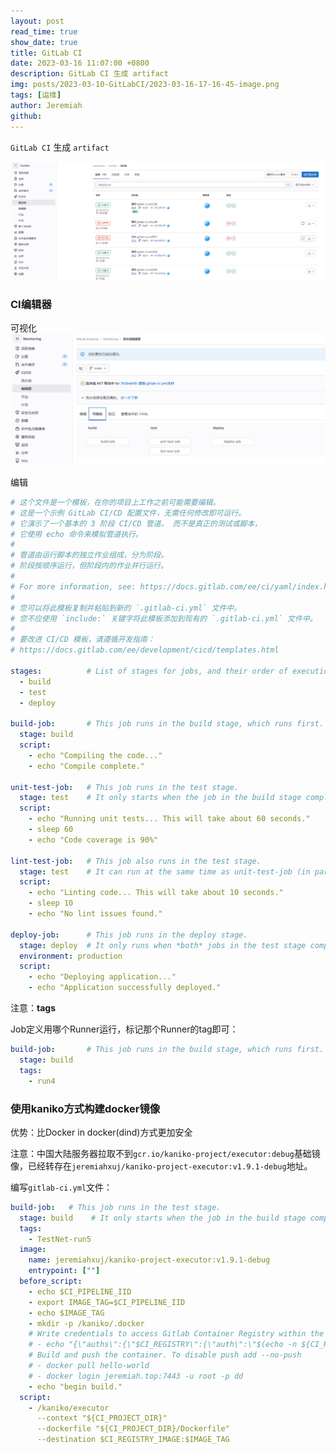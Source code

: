 ```yaml
---
layout: post
read_time: true
show_date: true
title: GitLab CI
date: 2023-03-16 11:07:00 +0800
description: GitLab CI 生成 artifact
img: posts/2023-03-10-GitLabCI/2023-03-16-17-16-45-image.png
tags: [运维]
author: Jeremiah
github: 
---
```


`GitLab CI` 生成 `artifact`

![](../assets/img/posts/2023-03-10-GitLabCI/2023-03-16-16-40-37-image.png)

### CI编辑器

可视化![](../assets/img/posts/2023-03-10-GitLabCI/2023-03-16-17-00-44-image.png)

编辑

```yaml
# 这个文件是一个模板，在你的项目上工作之前可能需要编辑。
# 这是一个示例 GitLab CI/CD 配置文件，无需任何修改即可运行。
# 它演示了一个基本的 3 阶段 CI/CD 管道。 而不是真正的测试或脚本，
# 它使用 echo 命令来模拟管道执行。
#
# 管道由运行脚本的独立作业组成，分为阶段。
# 阶段按顺序运行，但阶段内的作业并行运行。
#
# For more information, see: https://docs.gitlab.com/ee/ci/yaml/index.html#stages
#
# 您可以将此模板复制并粘贴到新的 `.gitlab-ci.yml` 文件中。
# 您不应使用 `include:` 关键字将此模板添加到现有的 `.gitlab-ci.yml` 文件中。
#
# 要改进 CI/CD 模板，请遵循开发指南：
# https://docs.gitlab.com/ee/development/cicd/templates.html

stages:          # List of stages for jobs, and their order of execution
  - build
  - test
  - deploy

build-job:       # This job runs in the build stage, which runs first.
  stage: build
  script:
    - echo "Compiling the code..."
    - echo "Compile complete."

unit-test-job:   # This job runs in the test stage.
  stage: test    # It only starts when the job in the build stage completes successfully.
  script:
    - echo "Running unit tests... This will take about 60 seconds."
    - sleep 60
    - echo "Code coverage is 90%"

lint-test-job:   # This job also runs in the test stage.
  stage: test    # It can run at the same time as unit-test-job (in parallel).
  script:
    - echo "Linting code... This will take about 10 seconds."
    - sleep 10
    - echo "No lint issues found."

deploy-job:      # This job runs in the deploy stage.
  stage: deploy  # It only runs when *both* jobs in the test stage complete successfully.
  environment: production
  script:
    - echo "Deploying application..."
    - echo "Application successfully deployed."
```

注意：**tags**

Job定义用哪个Runner运行，标记那个Runner的tag即可：

```yaml
build-job:       # This job runs in the build stage, which runs first.
  stage: build
  tags:
    - run4
```

### 使用kaniko方式构建docker镜像

优势：比Docker in docker(dind)方式更加安全

注意：中国大陆服务器拉取不到`gcr.io/kaniko-project/executor:debug`基础镜像，已经转存在`jeremiahxuj/kaniko-project-executor:v1.9.1-debug`地址。

编写`gitlab-ci.yml`文件：

```yml
build-job:   # This job runs in the test stage.
  stage: build    # It only starts when the job in the build stage completes successfully.
  tags:
    - TestNet-run5
  image:
    name: jeremiahxuj/kaniko-project-executor:v1.9.1-debug
    entrypoint: [""]
  before_script:
    - echo $CI_PIPELINE_IID
    - export IMAGE_TAG=$CI_PIPELINE_IID
    - echo $IMAGE_TAG
    - mkdir -p /kaniko/.docker
    # Write credentials to access Gitlab Container Registry within the runner/ci
    # - echo "{\"auths\":{\"$CI_REGISTRY\":{\"auth\":\"$(echo -n ${CI_REGISTRY_USER}:${CI_REGISTRY_PASSWORD} | base64 | tr -d '\n')\"}}}" > /kaniko/.docker/config.json
    # Build and push the container. To disable push add --no-push
    # - docker pull hello-world
    # - docker login jeremiah.top:7443 -u root -p dd
    - echo "begin build."
  script:
    - /kaniko/executor
      --context "${CI_PROJECT_DIR}"
      --dockerfile "${CI_PROJECT_DIR}/Dockerfile"
      --destination $CI_REGISTRY_IMAGE:$IMAGE_TAG
```
